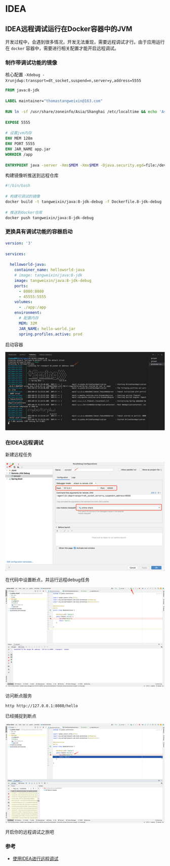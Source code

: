 # IDEA

## IDEA远程调试运行在Docker容器中的JVM

开发过程中，会遇到很多情况，开发无法重现，需要远程调试才行。由于应用运行在 `docker` 容器中，需要进行相关配置才能开启远程调试。

### 制作带调试功能的镜像

核心配置 `-Xdebug -Xrunjdwp:transport=dt_socket,suspend=n,server=y,address=5555 `

```dockerfile
FROM java:8-jdk

LABEL maintainer="thomastangweixin@163.com"

RUN ln -sf /usr/share/zoneinfo/Asia/Shanghai /etc/localtime && echo 'Asia/Shanghai' >/etc/timezone

EXPOSE 5555

# 设置jvm内存
ENV MEM 128m
ENV PORT 5555
ENV JAR_NAME app.jar
WORKDIR /app

ENTRYPOINT java -server -Xms$MEM -Xmx$MEM -Djava.security.egd=file:/dev/./urandom -Dfile.encoding=UTF-8 -XX:+HeapDumpOnOutOfMemoryError -Xdebug -Xrunjdwp:transport=dt_socket,suspend=n,server=y,address=$PORT -jar $JAR_NAME
```

构建镜像听推送到远程仓库

```bash
#!/bin/bash

# 构建可调试的镜像
docker build -t tangweixin/java:8-jdk-debug -f Dockerfile.8-jdk-debug .

# 推送到docker仓库
docker push tangweixin/java:8-jdk-debug
```



### 更换具有调试功能的容器启动

```yaml
version: '3'

services:

  helloworld-java:
    container_name: helloworld-java
    # image: tangweixin/java:8-jdk
    image: tangweixin/java:8-jdk-debug
    ports:
      - 8080:8080
      - 45555:5555
    volumes:
      - ./app:/app
    environment:
      # 配置内存
      MEM: 32M
      JAR_NAME: hello-world.jar
      spring.profiles.active: prod
```

启动容器

![image-20210915212422881](./assets/AbeTWVgxSUGMPHX.png)

### 在IDEA远程调试

新建远程任务

![image-20210915212212114](./assets/IR4NZwmObtzlpPv.png)



在代码中设置断点，并运行远程debug任务

![image-20210915212444461](./assets/we3LytpfYjRrcsb.png)



访问断点服务

```bash
http http://127.0.0.1:8080/hello
```



已经捕捉到断点

![image-20210915212620873](./assets/S8YxTZbUADqzdKj.png)



开启你的远程调试之旅吧



### 参考

- [使用IDEA进行远程调试](https://www.jianshu.com/p/302dc10217c0)

